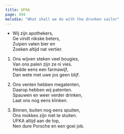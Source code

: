 ```yaml
---
title: UFKA
page: 494
melodie: "What shall we do with the drunken sailor"
---  
```


- Wij zijn apothekers,  
Ge vindt nikske beters,  
Zuipen vaten bier en  
Zoeken altijd nat vertier.  

   
1. Ons wijven steken veel bougies,  
Van ons palen zijn ze ni vies.  
Hedde eens een farmawijf,  
Dan wete met uwe jos geen blijf.  


2. Ons venten hebben megatenten,  
Daarop hebben wij patenten.  
Spauwen en weer verder drinken,  
Laat ons nog eens klinken.  


3. Binnen, buiten nog eens spuiten,  
Ons mokkes zijn niet te stuiten.  
UFKA altijd aan de top,  
Nen dure Porsche en een goei job.   